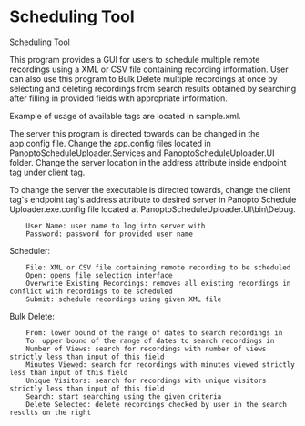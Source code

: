 Scheduling Tool
=====================

Scheduling Tool

This program provides a GUI for users to schedule multiple remote recordings using a XML or CSV file containing recording information. User can also use this program to Bulk Delete multiple recordings at once by selecting and deleting recordings from search results obtained by searching after filling in provided fields with appropriate information.

Example of usage of available tags are located in sample.xml.

The server this program is directed towards can be changed in the app.config file. Change the app.config files located in PanoptoScheduleUploader.Services and PanoptoScheduleUploader.UI folder. Change the server location in the address attribute inside endpoint tag under client tag.

To change the server the executable is directed towards, change the client tag's endpoint tag's address attribute to desired server in Panopto Schedule Uploader.exe.config file located at PanoptoScheduleUploader.UI\bin\Debug.

        User Name: user name to log into server with
        Password: password for provided user name

Scheduler:

        File: XML or CSV file containing remote recording to be scheduled
        Open: opens file selection interface
        Overwrite Existing Recordings: removes all existing recordings in conflict with recordings to be scheduled
        Submit: schedule recordings using given XML file

Bulk Delete:

        From: lower bound of the range of dates to search recordings in
        To: upper bound of the range of dates to search recordings in
        Number of Views: search for recordings with number of views strictly less than input of this field
        Minutes Viewed: search for recordings with minutes viewed strictly less than input of this field
        Unique Visitors: search for recordings with unique visitors strictly less than input of this field
        Search: start searching using the given criteria
        Delete Selected: delete recordings checked by user in the search results on the right
